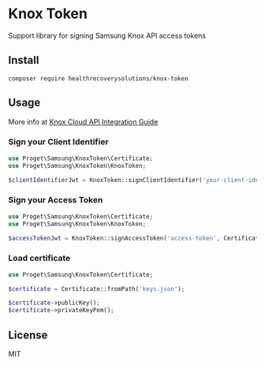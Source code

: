 # Knox Token

Support library for signing Samsung Knox API access tokens

## Install

```
composer require healthrecoverysolutions/knox-token
```

## Usage

More info at [Knox Cloud API Integration Guide](https://docs.samsungknox.com/cloud-authentication/api-reference/Default.htm#section/Generate-your-access-token)

### Sign your Client Identifier

```php
use Proget\Samsung\KnoxToken\Certificate;
use Proget\Samsung\KnoxToken\KnoxToken;

$clientIdentifierJwt = KnoxToken::signClientIdentifier('your-client-identifier', Certificate::fromPath('keys.json'));
```

### Sign your Access Token

```php
use Proget\Samsung\KnoxToken\Certificate;
use Proget\Samsung\KnoxToken\KnoxToken;

$accessTokenJwt = KnoxToken::signAccessToken('access-token', Certificate::fromPath('keys.json'));
```

### Load certificate

```php
use Proget\Samsung\KnoxToken\Certificate;

$certificate = Certificate::fromPath('keys.json');

$certificate->publicKey();
$certificate->privateKeyPem();
````

## License

MIT
